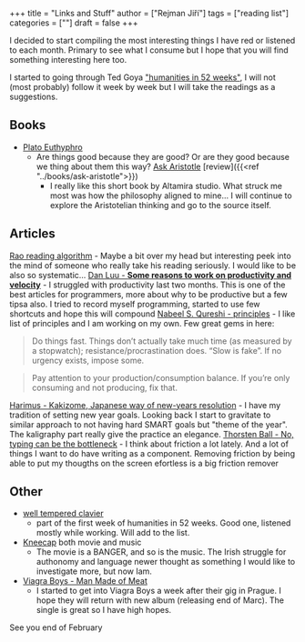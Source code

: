 +++
title = "Links and Stuff"
author = ["Rejman Jiří"]
tags = ["reading list"]
categories = [""]
draft = false
+++

I decided to start compiling the most interesting things I have red or listened to each month. Primary to see what I consume but I hope that you will find something interesting here too.

I started to going through Ted Goya ["humanities in 52 weeks"](https://www.honest-broker.com/p/can-you-really-learn-the-humanities), I will not (most probably) follow it week by week but I will take the readings as a suggestions. 
## Books
- [Plato Euthyphro](https://classics.mit.edu/Plato/euthyfro.html) 
	- Are things good because they are good? Or are they good because we thing about them this way?
 [Ask Aristotle](https://altamira.studio/ask)  [review]({{<ref "../books/ask-aristotle">}}) 
	  - I really like this short book by Altamira studio. What struck me most was how the philosophy aligned to mine... I will continue to explore the Aristotelian thinking and go to the source itself. 
## Articles
 [Rao reading algorithm](https://raohacker.com/rao-reading-algorithm/) 
	- Maybe a bit over my head but interesting peek into the mind of someone who really take his reading seriously. I would like to be also so systematic...
  [Dan Luu - **Some reasons to work on productivity and velocity**](https://danluu.com/productivity-velocity/ )
	- I struggled with productivity last two months. This is one of the best articles for programmers, more about why to be productive but a few tipsa also. I tried to record myself programming, started to use few shortcuts and hope this will compound
 [Nabeel S. Qureshi - principles](https://nabeelqu.substack.com/p/principles) 
	- I like list of principles and I am working on my own. Few great gems in here:
> Do things fast. Things don’t actually take much time (as measured by a stopwatch); resistance/procrastination does. “Slow is fake”. If no urgency exists, impose some.

 > Pay attention to your production/consumption balance. If you’re only consuming and not producing, fix that.

 [Harimus - Kakizome, Japanese way of new-years resolution](https://harimus.github.io//2025/01/02/kakizome.html)
	- I have my tradition of setting new year goals. Looking back I start to gravitate to similar approach to not having hard SMART goals but "theme of the year". The kaligraphy part really give the practice an elegance.
 [Thorsten Ball - No, typing can be the bottleneck](https://thorstenball.com/blog/2020/09/01/typing-can-be-the-bottleneck/) 
	- I think about friction a lot lately. And a lot of things I want to do have writing as a component. Removing friction by being able to put my thougths on the screen efortless is a big friction remover
## Other
- [well tempered clavier](https://open.spotify.com/album/3PWhuYij6e99npMTjTZm2C)
	- part of the first week of humanities in 52 weeks. Good one, listened mostly while working. Will add to the list. 
- [Kneecap](https://www.kneecap.ie/) both movie and music
	- The movie is a BANGER, and so is the music. The Irish struggle for authonomy and language newer thought as something I would like to investigate more, but now Iam. 
- [Viagra Boys - Man Made of Meat](https://open.spotify.com/track/05IdqHMPXSr8dW4rEw5SEZ)
	- I started to get into Viagra Boys a week after their gig in Prague. I hope they will return with new album (releasing end of Marc). The single is great so I have high hopes. 

See you end of February